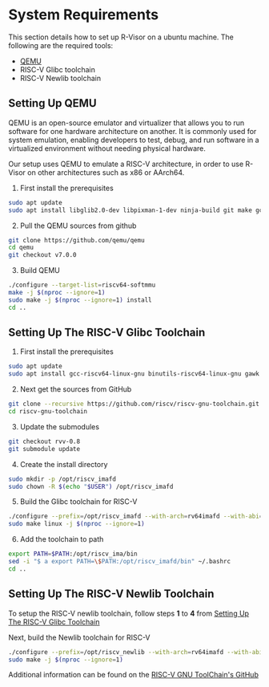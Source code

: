 # System Requirements
This section details how to set up R-Visor on a ubuntu machine. The following are the required tools:

* [QEMU](https://github.com/qemu/qemu)
* RISC-V Glibc toolchain
* RISC-V Newlib toolchain

## Setting Up QEMU
QEMU is an open-source emulator and virtualizer that allows you to run software for one hardware architecture on another. It is commonly used for system emulation, enabling developers to test, debug, and run software in a virtualized environment without needing physical hardware. 

Our setup uses QEMU to emulate a RISC-V architecture, in order to use R-Visor on other architectures such as x86 or AArch64.

1. First install the prerequisites
```bash
sudo apt update
sudo apt install libglib2.0-dev libpixman-1-dev ninja-build git make gcc
```
2. Pull the QEMU sources from github
```bash
git clone https://github.com/qemu/qemu
cd qemu 
git checkout v7.0.0
```
3. Build QEMU
```bash
./configure --target-list=riscv64-softmmu
make -j $(nproc --ignore=1) 
sudo make -j $(nproc --ignore=1) install 
cd ..
```

## Setting Up The RISC-V Glibc Toolchain

1. First install the prerequisites
```bash
sudo apt update 
sudo apt install gcc-riscv64-linux-gnu binutils-riscv64-linux-gnu gawk texinfo libexpat1-dev 
```
2. Next get the sources from GitHub
```bash
git clone --recursive https://github.com/riscv/riscv-gnu-toolchain.git 
cd riscv-gnu-toolchain 
```
3. Update the submodules 
```bash
git checkout rvv-0.8 
git submodule update 
```
4. Create the install directory
```bash
sudo mkdir -p /opt/riscv_imafd
sudo chown -R $(echo "$USER") /opt/riscv_imafd 
```
5. Build the Glibc toolchain for RISC-V
```bash
./configure --prefix=/opt/riscv_imafd --with-arch=rv64imafd --with-abi=lp64d 
sudo make linux -j $(nproc --ignore=1) 
```
6. Add the toolchain to path
```bash
export PATH=$PATH:/opt/riscv_ima/bin 
sed -i "$ a export PATH=\$PATH:/opt/riscv_imafd/bin" ~/.bashrc 
cd ..
```

## Setting Up The RISC-V Newlib Toolchain
To setup the RISC-V newlib toolchain, follow steps **1** to **4** from [Setting Up The RISC-V Glibc Toolchain](#setting-up-the-risc-v-glibc-toolchain)

Next, build the Newlib toolchain for RISC-V
```bash
./configure --prefix=/opt/riscv_newlib --with-arch=rv64imafd --with-abi=lp64d 
sudo make -j $(nproc --ignore=1) 
```



Additional information can be found on the [RISC-V GNU ToolChain's GitHub](https://github.com/riscv-collab/riscv-gnu-toolchain)
